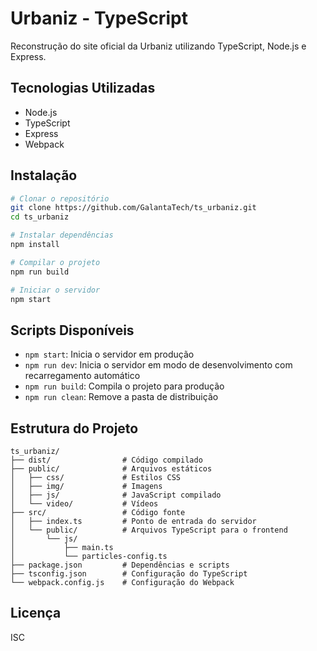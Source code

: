 # Urbaniz - TypeScript

Reconstrução do site oficial da Urbaniz utilizando TypeScript, Node.js e Express.

## Tecnologias Utilizadas

- Node.js
- TypeScript
- Express
- Webpack

## Instalação

```bash
# Clonar o repositório
git clone https://github.com/GalantaTech/ts_urbaniz.git
cd ts_urbaniz

# Instalar dependências
npm install

# Compilar o projeto
npm run build

# Iniciar o servidor
npm start
```

## Scripts Disponíveis

- `npm start`: Inicia o servidor em produção
- `npm run dev`: Inicia o servidor em modo de desenvolvimento com recarregamento automático
- `npm run build`: Compila o projeto para produção
- `npm run clean`: Remove a pasta de distribuição

## Estrutura do Projeto

```
ts_urbaniz/
├── dist/                # Código compilado
├── public/              # Arquivos estáticos
│   ├── css/             # Estilos CSS
│   ├── img/             # Imagens
│   ├── js/              # JavaScript compilado
│   └── video/           # Vídeos
├── src/                 # Código fonte
│   ├── index.ts         # Ponto de entrada do servidor
│   └── public/          # Arquivos TypeScript para o frontend
│       └── js/
│           ├── main.ts
│           └── particles-config.ts
├── package.json         # Dependências e scripts
├── tsconfig.json        # Configuração do TypeScript
└── webpack.config.js    # Configuração do Webpack
```

## Licença

ISC